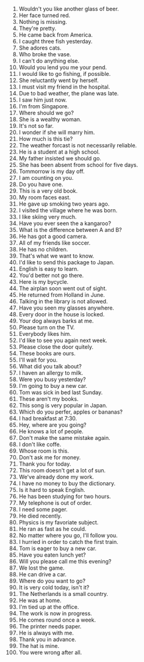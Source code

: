 1. Wouldn't you like another glass of beer.
2. Her face turned red.
3. Nothing is missing.
4. They're pretty.
5. He came back from America.
6. I caught three fish yesterday.
7. She adores cats.
8. Who broke the vase.
9. I can't do anything else.
10. Would you lend you me your pend.
11. I would like to go fishing, if possible.
12. She reluctantly went by herself.
13. I must visit my friend in the hospital.
14. Due to bad weather, the plane was late.
15. I saw him just now.
16. I'm from Singapore.
17. Where should we go?
18. She is a wealthy woman.
19. It's not so far.
20. I wonder if she will marry him.
21. How much is this tie?
22. The weather forcast is not necessarily reliable.
23. He is a student at a high school.
24. My father insisted we should go.
25. She has been absent from school for five days.
26. Tommorrow is my day off.
27. I am counting on you.
28. Do you have one.
29. This is a very old book.
30. My room faces east.
31. He gave up smoking two years ago.
32. I visited the village where he was born.
33. I like skiing very much.
34. Have you ever seen the a kangaroo?
35. What is the difference between A and B?
36. He has got a good camera.
37. All of my friends like soccer.
38. He has no children.
39. That's what we want to know.
40. I'd like to send this package to Japan.
41. English is easy to learn.
42. You'd better not go there.
43. Here is my bycycle.
44. The airplan soon went out of sight.
45. He returned from Holland in June.
46. Talking in the library is not allowed.
47. Have you seen my glasses anywhere.
48. Every door in the house is locked.
49. Your dog always barks at me.
50. Please turn on the TV.
51. Everybody likes him.
52. I'd like to see you again next week.
53. Please close the door quitely.
54. These books are ours.
55. I'll wait for you.
56. What did you talk about?
57. I haven an allergy to milk.
58. Were you busy yesterday?
59. I'm going to buy a new car.
60. Tom was sick in bed last Sunday.
61. These aren't my books.
62. This song is very popular in Japan.
63. Which do you perfer, apples or bananas?
64. I had breakfast at 7:30.
65. Hey, where are you going?
66. He knows a lot of people.
67. Don't make the same mistake again.
68. I don't like coffe.
69. Whose room is this.
70. Don't ask me for money.
71. Thank you for today.
72. This room doesn't get a lot of sun.
73. We've already done my work.
74. I have no money to buy the dictionary.
75. Is it hard to speak English.
76. He has been studying for two hours.
77. My telephone is out of order.
78. I need some pager.
79. He died recently.
80. Physics is my favoriate subject.
81. He ran as fast as he could.
82. No matter where you go, I'll follow you.
83. I hurried in order to catch the first train.
84. Tom is eager to buy a new car.
85. Have you eaten lunch yet?
86. Will you please call me this evening?
87. We lost the game.
88. He can drive a car.
89. Where do you want to go?
90. It is very cold today, isn't it?
91. The Netherlands is a small country.
92. He was at home.
93. I'm tied up at the office.
94. The work is now in progress.
95. He comes round once a week.
96. The printer needs paper.
97. He is always with me.
98. Thank you in advance.
99. The hat is mine.
100. You were wrong after all.